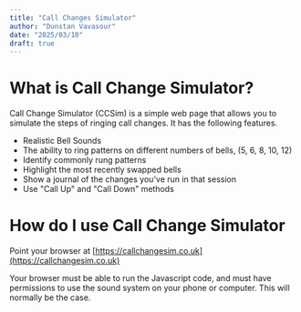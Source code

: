 ```yaml
---
title: "Call Changes Simulator"
author: "Dunstan Vavasour"
date: "2025/03/10"
draft: true
---
```

# What is Call Change Simulator?

Call Change Simulator (CCSim) is a simple web page that allows you to simulate the steps of ringing call changes. It has the following features.

- Realistic Bell Sounds
- The ability to ring patterns on different numbers of bells, (5, 6, 8, 10, 12)
- Identify commonly rung patterns
- Highlight the most recently swapped bells
- Show a journal of the changes you've run in that session
- Use "Call Up" and "Call Down" methods

# How do I use Call Change Simulator

Point your browser at [https://callchangesim.co.uk](https://callchangesim.co.uk)

Your browser must be able to run the Javascript code, and must have permissions to use the sound system on your phone or computer. This will normally be the case.


